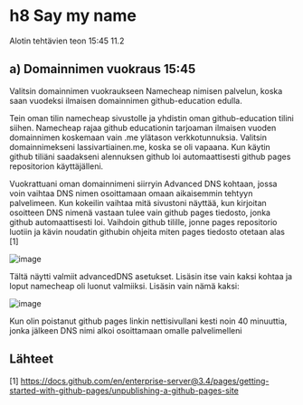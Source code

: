 # h8 Say my name

Alotin tehtävien teon 15:45 11.2

## a) Domainnimen vuokraus 15:45

Valitsin domainnimen vuokraukseen Namecheap nimisen palvelun, koska saan vuodeksi ilmaisen domainnimen github-education edulla.

Tein oman tilin namecheap sivustolle ja yhdistin oman github-education tilini siihen. Namecheap rajaa github educationin tarjoaman ilmaisen vuoden domainnimen koskemaan vain
.me ylätason verkkotunnuksia. Valitsin domainnimekseni lassivartiainen.me, koska se oli vapaana. Kun käytin github tiliäni saadakseni alennuksen github loi automaattisesti github pages repositorion käyttäjälleni.

Vuokrattuani oman domainnimeni siirryin Advanced DNS kohtaan, jossa voin vaihtaa DNS nimen osoittamaan omaan aikaisemmin tehtyyn palvelimeen. Kun kokeilin vaihtaa mitä 
sivustoni näyttää, kun kirjoitan osoitteen DNS nimenä vastaan tulee vain github pages tiedosto, jonka github automaattisesti loi. Vaihdoin github tilille, jonne pages repositorio luotiin ja kävin noudatin githubin ohjeita miten pages tiedosto otetaan alas [1]

![image](https://user-images.githubusercontent.com/112076377/218263329-f405e106-5bbe-4271-b66a-e25ec06783a4.png)


Tältä näytti valmiit advancedDNS asetukset. Lisäsin itse vain kaksi kohtaa ja loput namecheap oli luonut valmiiksi. Lisäsin vain nämä kaksi: 

![image](https://user-images.githubusercontent.com/112076377/218263364-4b5656f0-2291-4c9a-a31b-a66ae942b622.png)

 Kun olin poistanut github pages linkin nettisivullani kesti noin 40 minuuttia, jonka jälkeen DNS nimi alkoi osoittamaan omalle palvelimelleni











## Lähteet

[1] https://docs.github.com/en/enterprise-server@3.4/pages/getting-started-with-github-pages/unpublishing-a-github-pages-site
